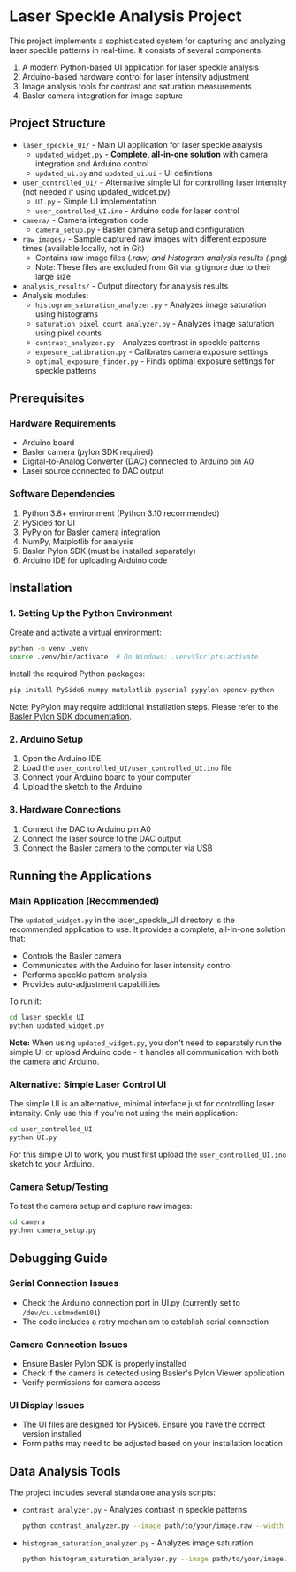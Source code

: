 # Laser Speckle Analysis Project

This project implements a sophisticated system for capturing and analyzing laser speckle patterns in real-time. It consists of several components:

1. A modern Python-based UI application for laser speckle analysis
2. Arduino-based hardware control for laser intensity adjustment
3. Image analysis tools for contrast and saturation measurements
4. Basler camera integration for image capture

## Project Structure

- `laser_speckle_UI/` - Main UI application for laser speckle analysis
  - `updated_widget.py` - **Complete, all-in-one solution** with camera integration and Arduino control
  - `updated_ui.py` and `updated_ui.ui` - UI definitions
- `user_controlled_UI/` - Alternative simple UI for controlling laser intensity (not needed if using updated_widget.py)
  - `UI.py` - Simple UI implementation
  - `user_controlled_UI.ino` - Arduino code for laser control
- `camera/` - Camera integration code
  - `camera_setup.py` - Basler camera setup and configuration
- `raw_images/` - Sample captured raw images with different exposure times (available locally, not in Git)
  - Contains raw image files (*.raw) and histogram analysis results (*.png)
  - Note: These files are excluded from Git via .gitignore due to their large size
- `analysis_results/` - Output directory for analysis results
- Analysis modules:
  - `histogram_saturation_analyzer.py` - Analyzes image saturation using histograms
  - `saturation_pixel_count_analyzer.py` - Analyzes image saturation using pixel counts
  - `contrast_analyzer.py` - Analyzes contrast in speckle patterns
  - `exposure_calibration.py` - Calibrates camera exposure settings
  - `optimal_exposure_finder.py` - Finds optimal exposure settings for speckle patterns

## Prerequisites

### Hardware Requirements
- Arduino board
- Basler camera (pylon SDK required)
- Digital-to-Analog Converter (DAC) connected to Arduino pin A0
- Laser source connected to DAC output

### Software Dependencies
1. Python 3.8+ environment (Python 3.10 recommended)
2. PySide6 for UI
3. PyPylon for Basler camera integration
4. NumPy, Matplotlib for analysis
5. Basler Pylon SDK (must be installed separately)
6. Arduino IDE for uploading Arduino code

## Installation

### 1. Setting Up the Python Environment

Create and activate a virtual environment:
```bash
python -m venv .venv
source .venv/bin/activate  # On Windows: .venv\Scripts\activate
```

Install the required Python packages:
```bash
pip install PySide6 numpy matplotlib pyserial pypylon opencv-python
```

Note: PyPylon may require additional installation steps. Please refer to the [Basler Pylon SDK documentation](https://docs.baslerweb.com/overview).

### 2. Arduino Setup

1. Open the Arduino IDE
2. Load the `user_controlled_UI/user_controlled_UI.ino` file
3. Connect your Arduino board to your computer
4. Upload the sketch to the Arduino

### 3. Hardware Connections

1. Connect the DAC to Arduino pin A0
2. Connect the laser source to the DAC output
3. Connect the Basler camera to the computer via USB

## Running the Applications

### Main Application (Recommended)

The `updated_widget.py` in the laser_speckle_UI directory is the recommended application to use. It provides a complete, all-in-one solution that:
- Controls the Basler camera
- Communicates with the Arduino for laser intensity control
- Performs speckle pattern analysis
- Provides auto-adjustment capabilities

To run it:

```bash
cd laser_speckle_UI
python updated_widget.py
```

**Note:** When using `updated_widget.py`, you don't need to separately run the simple UI or upload Arduino code - it handles all communication with both the camera and Arduino.

### Alternative: Simple Laser Control UI

The simple UI is an alternative, minimal interface just for controlling laser intensity. Only use this if you're not using the main application:

```bash
cd user_controlled_UI
python UI.py
```

For this simple UI to work, you must first upload the `user_controlled_UI.ino` sketch to your Arduino.

### Camera Setup/Testing

To test the camera setup and capture raw images:

```bash
cd camera
python camera_setup.py
```

## Debugging Guide

### Serial Connection Issues
- Check the Arduino connection port in UI.py (currently set to `/dev/cu.usbmodem101`)
- The code includes a retry mechanism to establish serial connection

### Camera Connection Issues
- Ensure Basler Pylon SDK is properly installed
- Check if the camera is detected using Basler's Pylon Viewer application
- Verify permissions for camera access

### UI Display Issues
- The UI files are designed for PySide6. Ensure you have the correct version installed
- Form paths may need to be adjusted based on your installation location

## Data Analysis Tools

The project includes several standalone analysis scripts:

- `contrast_analyzer.py` - Analyzes contrast in speckle patterns
  ```bash
  python contrast_analyzer.py --image path/to/your/image.raw --width 960 --height 1200
  ```

- `histogram_saturation_analyzer.py` - Analyzes image saturation
  ```bash
  python histogram_saturation_analyzer.py --image path/to/your/image.raw
  ```
  